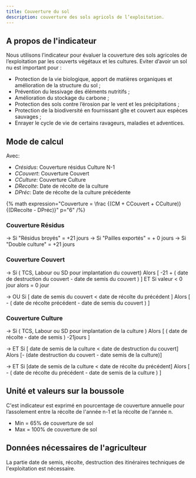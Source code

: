 ```yaml
---
title: Couverture du sol
description: couverture des sols agricols de l’exploitation.
---
```


## A propos de l'indicateur

Nous utilisons l’indicateur pour évaluer la couverture des sols agricoles de l’exploitation par les couverts végétaux et les cultures. Eviter d’avoir un sol nu est important pour : 
  -	Protection de la vie biologique, apport de matières organiques et amélioration de la structure du sol ;
  -	Prévention du lessivage des éléments nutritifs ;
  -	Amélioration du stockage du carbone ;
  -	Protection des sols contre l’érosion par le vent et les précipitations ; 
  -	Protection de la biodiversité en fournissant gîte et couvert aux espèces sauvages ;
  -	Enrayer le cycle de vie de certains ravageurs, maladies et adventices.


## Mode de calcul

Avec:

- _Crésidus_: Couverture résidus Culture N-1
- _CCouvert_: Couverture Couvert
- _CCulture_: Couverture Culture
- _DRecolte_: Date de récolte de la culture
- _DPréc_: Date de récolte de la culture précédente

{% math expression="Couverture = \\frac {(CM + CCouvert + CCulture)} {(DRecolte - DPréc)}" p="6" /%}

### Couverture Résidus

→ Si "Résidus broyés" = +21 jours
→ Si "Pailles exportés" = + 0 jours
→ Si "Double culture" = +21 jours

### Couverture Couvert

→ Si ( TCS, Labour ou SD pour implantation du couvert) Alors [ -21 + ( date de destruction du couvert - date de semis du couvert ) ] ET Si valeur < 0 jour alors = 0 jour

→ OU Si [ date de semis du couvert < date de récolte du précédent ] Alors [ - ( date de récolte précédent - date de semis du couvert ) ]

### Couverture Culture

→ Si ( TCS, Labour ou SD pour implantation de la culture ) Alors [ ( date de récolte - date de semis ) -21jours ]

→ ET Si [ date de semis de la culture < date de destruction du couvert] Alors [- (date destruction du couvert - date semis de la culture)]

→ ET Si [date de semis de la culture < date de récolte du précédent] Alors [ - ( date de récolte du précédent - date de semis de la culture ) ]

## Unité et valeurs sur la boussole
C'est indicateur est exprimé en pourcentage de couverture annuelle pour l’assolement entre la récolte de l'année n-1 et la récolte de l'année n.

- Min = 65% de couverture de sol
- Max = 100% de couverture de sol
  
## Données nécessaires de l'agriculteur

La partie date de semis, récolte, destruction des itinéraires techniques de l'exploitation est nécessaire.


